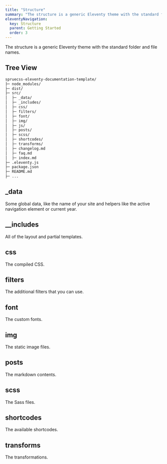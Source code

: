 ```yaml
---
title: "Structure"
summary: "The structure is a generic Eleventy theme with the standard folder and file names."
eleventyNavigation:
  key: Structure
  parent: Getting Started
  order: 3
---
```


The structure is a generic Eleventy theme with the standard folder and file names.

## Tree View

```html
spruecss-eleventy-documentation-template/
├─ node_modules/
├─ dist/
├─ src/
│  ├─ _data/
│  ├─ _includes/
│  ├─ css/
│  ├─ filters/
│  ├─ font/
│  ├─ img/
│  ├─ js/
│  ├─ posts/
│  ├─ scss/
│  ├─ shortcodes/
│  ├─ transforms/
│  ├─ changelog.md
│  ├─ faq.md
│  ├─ index.md
├─ .eleventy.js
├─ package.json
├─ README.md
├─ ...

```

## _data

Some global data, like the name of your site and helpers like the active navigation element or current year.

## __includes

All of the layout and partial templates.

## css

The compiled CSS.

## filters

The additional filters that you can use.

## font

The custom fonts.

## img

The static image files.

## posts

The markdown contents.

## scss

The Sass files.

## shortcodes

The available shortcodes.

## transforms

The transformations.
